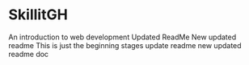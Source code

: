 # SkillitGH
An introduction to web development
Updated ReadMe
New updated readme
This is just the beginning stages
update readme
new updated readme doc

